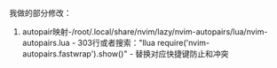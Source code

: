 我做的部分修改：
1. autopair映射-/root/.local/share/nvim/lazy/nvim-autopairs/lua/nvim-autopairs.lua - 303行或者搜索："<esc>l<cmd>lua require('nvim-autopairs.fastwrap').show()<cr>" - 替换对应快捷键防止和<m-e>冲突

